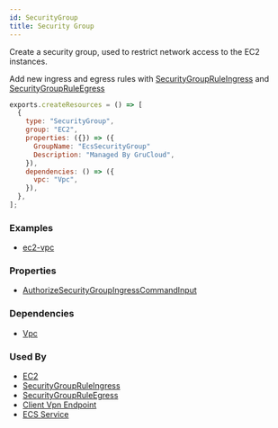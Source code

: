 ```yaml
---
id: SecurityGroup
title: Security Group
---
```


Create a security group, used to restrict network access to the EC2 instances.

Add new ingress and egress rules with [SecurityGroupRuleIngress](./SecurityGroupRuleIngress) and [SecurityGroupRuleEgress](./SecurityGroupRuleEgress)

```js
exports.createResources = () => [
  {
    type: "SecurityGroup",
    group: "EC2",
    properties: ({}) => ({
      GroupName: "EcsSecurityGroup"
      Description: "Managed By GruCloud",
    }),
    dependencies: () => ({
      vpc: "Vpc",
    }),
  },
];
```

### Examples

- [ec2-vpc](https://github.com/grucloud/grucloud/blob/main/examples/aws/EC2/ec2-vpc)

### Properties

- [AuthorizeSecurityGroupIngressCommandInput](https://docs.aws.amazon.com/AWSJavaScriptSDK/v3/latest/clients/client-ec2/interfaces/authorizesecuritygroupingresscommandinput.html)

### Dependencies

- [Vpc](./Vpc.md)

### Used By

- [EC2](./Instance.md)
- [SecurityGroupRuleIngress](./SecurityGroupRuleIngress.md)
- [SecurityGroupRuleEgress](./SecurityGroupRuleEgress.md)
- [Client Vpn Endpoint](../EC2/ClientVpnEndpoint.md)
- [ECS Service](../ECS/Service.md)
